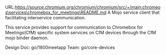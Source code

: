 URL:https://source.chromium.org/chromium/chromium/src/+/main:chromeos\services\chromebox_for_meetings\README.md
A Mojo service client that facilitating interservice communication.

This service provides support for communication to Chromebox for Meetings(CfM)
specific system services on CfM devices through the CfM mojo binder daemon.

Design Doc: go/1800meetapp
Team: go/core-devices
